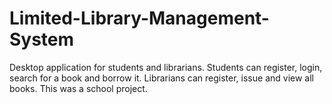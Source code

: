 # Limited-Library-Management-System
Desktop application for students and librarians. Students can register, login, search for a book and borrow it. Librarians can register, issue and view all books. This was a school project.
